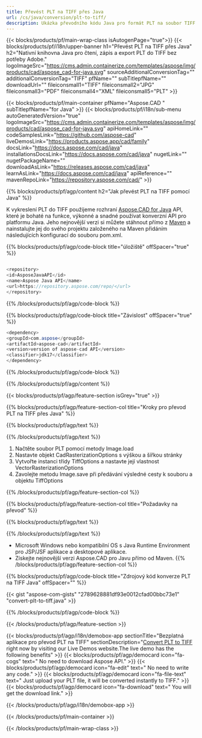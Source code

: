 ```yaml
---
title: Převést PLT na TIFF přes Java 
url: /cs/java/conversion/plt-to-tiff/ 
description: Ukázka převodního kódu Java pro formát PLT na soubor TIFF. Tento příklad kódu použijte k převodu PLT na TIFF v jakékoli webové nebo desktopové aplikaci založené na Javě.
---
```


{{< blocks/products/pf/main-wrap-class isAutogenPage="true">}}
{{< blocks/products/pf/i18n/upper-banner h1="Převést PLT na TIFF přes Java" h2="Nativní knihovna Java pro čtení, zápis a export PLT do TIFF bez potřeby Adobe." logoImageSrc="https://cms.admin.containerize.com/templates/aspose/img/products/cad/aspose_cad-for-java.svg" sourceAdditionalConversionTag="" additionalConversionTag="TIFF" pfName="" subTitlepfName="" downloadUrl="" fileiconsmall1="TIFF" fileiconsmall2="JPG" fileiconsmall3="PDF" fileiconsmall4="XML" fileiconsmall5="PLT" >}}

{{< blocks/products/pf/main-container pfName="Aspose.CAD " subTitlepfName="for Java" >}}
{{< blocks/products/pf/i18n/sub-menu autoGeneratedVersion="true" logoImageSrc="https://cms.admin.containerize.com/templates/aspose/img/products/cad/aspose_cad-for-java.svg" apiHomeLink="" codeSamplesLink="https://github.com/aspose-cad" liveDemosLink="https://products.aspose.app/cad/family" docsLink="https://docs.aspose.com/cad/java" installationsDocsLink="https://docs.aspose.com/cad/java" nugetLink="" nugetPackageName="" downloadAsLink="https://releases.aspose.com/cad/java" learnAsLink="https://docs.aspose.com/cad/java" apiReference="" mavenRepoLink="https://repository.aspose.com/cad/" >}}

{{% blocks/products/pf/agp/content h2="Jak převést PLT na TIFF pomocí Java" %}}

K vykreslení PLT do TIFF použijeme rozhraní <a href=https://products.aspose.com/cad/java>Aspose.CAD for Java</a> API, které je bohaté na funkce, výkonné a snadné používat konverzní API pro platformu Java. Jeho nejnovější verzi si můžete stáhnout přímo z <a href=https://repository.aspose.com/cad/>Maven</a> a nainstalujte jej do svého projektu založeného na Maven přidáním následujících konfigurací do souboru pom.xml.

{{% blocks/products/pf/agp/code-block title="úložiště" offSpacer="true" %}}

```cs

<repository>
<id>AsposeJavaAPI</id>
<name>Aspose Java API</name>
<url>https://repository.aspose.com/repo/</url>
</repository>

```

{{% /blocks/products/pf/agp/code-block %}}

{{% blocks/products/pf/agp/code-block title="Závislost" offSpacer="true" %}}

```cs
<dependency>
<groupId>com.aspose</groupId>
<artifactId>aspose-cad</artifactId>
<version>version of aspose-cad API</version>
<classifier>jdk17</classifier>
</dependency>

```

{{% /blocks/products/pf/agp/code-block %}}

{{% /blocks/products/pf/agp/content %}}

{{< blocks/products/pf/agp/feature-section isGrey="true" >}}

{{% blocks/products/pf/agp/feature-section-col title="Kroky pro převod PLT na TIFF přes Java" %}}

{{% blocks/products/pf/agp/text %}}

{{% /blocks/products/pf/agp/text %}}

1. Načtěte soubor PLT pomocí metody Image.load
1. Nastavte objekt CadRasterizationOptions s výškou a šířkou stránky
1. Vytvořte instanci třídy TiffOptions a nastavte její vlastnost VectorRasterizationOptions
1. Zavolejte metodu Image.save při předávání výsledné cesty k souboru a objektu TiffOptions

{{% /blocks/products/pf/agp/feature-section-col %}}

{{% blocks/products/pf/agp/feature-section-col title="Požadavky na převod" %}}

{{% blocks/products/pf/agp/text %}}

{{% /blocks/products/pf/agp/text %}}
- Microsoft Windows nebo kompatibilní OS s Java Runtime Environment pro JSP/JSF aplikace a desktopové aplikace.
- Získejte nejnovější verzi Aspose.CAD pro Javu přímo od Maven.
{{% /blocks/products/pf/agp/feature-section-col %}}

{{% blocks/products/pf/agp/code-block title="Zdrojový kód konverze PLT na TIFF Java" offSpacer="" %}}

{{< gist "aspose-com-gists" "2789628881df93e0012cfad00bbc73e1" "convert-plt-to-tiff.java" >}}

{{% /blocks/products/pf/agp/code-block %}}

{{< /blocks/products/pf/agp/feature-section >}}

<!-- aboutfile Starts -->

{{< blocks/products/pf/agp/i18n/demobox-app sectionTitle="Bezplatná aplikace pro převod PLT na TIFF" sectionDescription="[Convert PLT to TIFF](https://products.aspose.app/cad/conversion/plt-to-tiff) right now by visiting our Live Demos website.The live demo has the following benefits" >}}
        {{< blocks/products/pf/agp/democard icon="fa-cogs" text=" No need to download Aspose API." >}}
        {{< blocks/products/pf/agp/democard icon="fa-edit" text=" No need to write any code." >}}
        {{< blocks/products/pf/agp/democard icon="fa-file-text" text=" Just upload your PLT file, it will be converted instantly to TIFF." >}}
        {{< blocks/products/pf/agp/democard icon="fa-download" text=" You will get the download link." >}}

   
{{< /blocks/products/pf/agp/i18n/demobox-app >}}

<!-- aboutfile Ends -->

{{< /blocks/products/pf/main-container >}}
    
{{< /blocks/products/pf/main-wrap-class >}}
